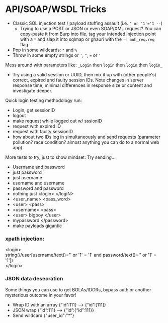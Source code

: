 # API/SOAP/WSDL Tricks

* Classic SQL injection test / payload stuffing assault (i.e. `' or '1'='1 --`)
    - Trying to use a POST or JSON or even SOAP/XML request? You can copy-paste it from Burp into file, tag your intended injection point with a `*` and slap it into sqlmap or ghauri with the `-r muh_req.req` flag.
* Pop in some wildcards: `*` and `%`
* Throw in some empty strings or `'`, `"`, `=` or  `'`

Mess around with parameters like:
`_Login` then `login` then `login` then `login_`

* Try using a valid session or UUID, then mix it up with (other people's) correct, expired and faulty session IDs.  Note changes in server response time, minimal differences in response size or content and investigate deeper.

Quick login testing methodology run:
- Login, get sessionID
- logout
- make request while logged out w/ sssionID
- request with expired ID
- request with faulty sessionID
- how about two IDs log in simultaneously and send requests (parameter pollution?  race condition? almost anything you can do to a normal web app)

More tests to try, just to show mindset:
Try sending...
* Username and password
* just password
* just username
* username and username
* password and password
* nothing just &lt;login&gt; &lt;/logiN&gt;
* &lt;user\_name&gt; &lt;pass\_word&gt;
* &lt;user&gt; &lt;pass&gt;
* &lt;username&gt; &lt;pass&gt;
* &lt;user&gt; bigboy &lt;/user&gt;
* mypassword &lt;/password&gt;
* make payloads gigantic

### **xpath injection:**

&lt;login&gt;  
  string\(//user\[username/text\(\)='' or '1' = '1' and password/text\(\)='' or '1' = '1'\]\)  
&lt;/login&gt;


### **JSON data desecration**

Some things you can use to get BOLAs/IDORs, bypass auth or another mysterious outcome in your favor!

* Wrap ID with an array {“id”:111} --&gt; {“id”:\[111\]}
* JSON wrap {“id”:111} --&gt; {“id”:{“id”:111}}
* Send wildcard {"user\_id":"\*"} 

